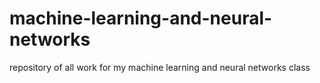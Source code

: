 # machine-learning-and-neural-networks
repository of all work for my machine learning and neural networks class
